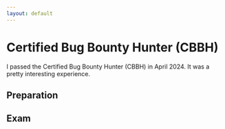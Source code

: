 ```yaml
---
layout: default
---
```


# Certified Bug Bounty Hunter (CBBH)

I passed the Certified Bug Bounty Hunter (CBBH) in April 2024. It was a pretty interesting experience.

## Preparation

## Exam
